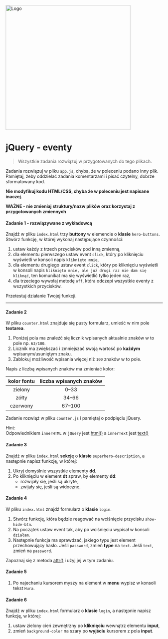 <img alt="Logo" src="http://coderslab.pl/svg/logo-coderslab.svg" width="400">

#  jQuery - eventy

> Wszystkie zadania rozwiązuj w przygotowanych do tego plikach.

Zadania rozwiązuj w pliku `app.js`, chyba, że w poleceniu podano inny plik.
Pamiętaj, żeby oddzielać zadania komentarzami i pisać czytelny, dobrze sformatowany kod.  

**Nie modyfikuj kodu HTML/CSS, chyba że w poleceniu jest napisane inaczej**.

**WAŻNE -  nie zmieniaj struktury/nazw plików oraz korzystaj z przygotowanych zmiennych**

#### Zadanie 1 - rozwiązywane z wykładowcą

Znajdź w pliku `index.html` trzy **buttony** w elemencie o **klasie** ```hero-buttons```.  
Stwórz funkcję, w której wykonaj następujące czynności:
1. ustaw każdy z trzech przycisków pod inną zmienną,
2. dla elementu pierwszego ustaw event ```click```, który po kliknięciu wyświetli w konsoli napis `kliknięto mnie`,
3. dla elementu drugiego ustaw event ```click```, który po kliknięciu wyświetli w konsoli napis `kliknięto mnie, ale już drugi raz nie dam się kliknąć`, ten komunikat ma się wyświetlić tylko jeden raz,
4. dla trzeciego wywołaj metodę `off`, która odczepi wszystkie eventy z wszystkich przycisków.

Przetestuj działanie Twojej funkcji.

-------------------------------------------------------------------------------

#### Zadanie 2

W pliku `counter.html` znajduje się pusty formularz, umieść w nim pole **textarea**.

1. Poniżej pola ma znaleźć się licznik wpisanych aktualnie znaków w to pole np. ```63/100```.  
2. Licznik ma zwiększać i zmniejszać swoją wartość po **każdym** wpisanym/usuniętym znaku.
3. Zablokuj możliwość wpisania więcej niż `100` znaków w to pole.

Napis z liczbą wpisanych znaków ma zmieniać kolor:

|kolor fontu|liczba wpisanych znaków|
|:--:|:--:|
|zielony|0&ndash;33|
|zółty|34&ndash;66|
|czerwony|67&ndash;100|

Zadanie rozwiąż w pliku `counter.js` i pamiętaj o podpięciu jQuery.

Hint:  
Odpowiednikiem `innerHTML` w `jQuery` jest [html()][html] a `innerText` jest [text()][text]

#### Zadanie 3

Znajdź w pliku `index.html` **sekcję** o **klasie** ```superhero-description```, a następnie napisz funkcję, w której:
1. Ukryj domyślnie wszystkie elementy **dd**.
2. Po kliknięciu w element **dt** spraw, by elementy **dd**:
   * rozwijały się, jeśli są ukryte,
   * zwijały się, jeśli są widoczne.

#### Zadanie 4

W pliku `index.html` znajdź formularz o **klasie** ```login```.
1. Stwórz funkcję, która będzie reagować na wciśnięcie przycisku ```show-hide-btn```.
2. Na początek ustaw event tak, aby po wciśnięciu wypisał w konsoli `działam`.
3. Następnie funkcja ma sprawdzać, jakiego typu jest element przechowujący hasło.
   Jeśli ```password```, zmień **type** na ```text```. Jeśli ```text```, zmień na ```password```.
   
Zapoznaj się z metoda [attr()][attr] i użyj jej w tym zadaniu.

#### Zadanie 5

1. Po najechaniu kursorem myszy na element w **menu** wypisz w konsoli tekst `Hura`.

#### Zadanie 6

Znajdź w pliku `index.html` formularz o **klasie** ```login```, a następnie napisz funkcję, w której:
1. ustaw zielony cień zewnętrzny po **kliknięciu** wewnątrz elementu **input**,
2. zmień ```background-color``` na szary po **wyjściu** kursorem z pola **input**.

<!-- Links -->
[attr]:https://api.jquery.com/attr/
[html]:https://api.jquery.com/html/
[text]:https://api.jquery.com/text/

